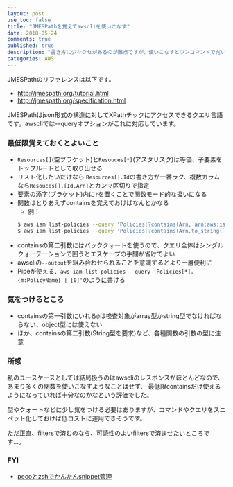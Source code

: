 ```yaml
---
layout: post
use_toc: false
title: "JMESPathを覚えてawscliを使いこなす"
date: 2018-05-24
comments: true
published: true
description: "書き方に少々クセがあるのが難点ですが、使いこなすとワンコマンドでだいたい事足りるようになるのでCIなどで助かります。awscliを使うひとは覚えておいて損はないです。"
categories: AWS
---
```


JMESPathのリファレンスは以下です。

* http://jmespath.org/tutorial.html
* http://jmespath.org/specification.html

JMESPathはjson形式の構造に対してXPathチックにアクセスできるクエリ言語です。awscliでは--queryオプションがこれに対応しています。

### 最低限覚えておくとよいこと

* `Resources[]`(空ブラケット)と`Resouces[*]`(アスタリスク)は等価、子要素をトップルートとして取り出せる
* リスト化したいだけなら `Resources[].Id`の書き方が一番ラク、複数カラムなら`Resouces[].[Id,Arn]`とカンマ区切りで指定
* 要素の添字(ブラケット)内に`?`を置くことで関数モード的な扱いになる
* 関数はとりあえずcontainsを覚えておけばなんとかなる
    * 例：
    ```sh
    $ aws iam list-policies --query 'Policies[?contains(Arn,`arn:aws:iam::aws`)].Arn'
    $ aws iam list-policies --query 'Policies[?contains(Arn,to_string(`999999999999`))].Arn'
    ```
* containsの第二引数にはバッククォートを使うので、クエリ全体はシングルクォーテーションで囲うとエスケープの手間が省けてよい
* awscliの`--output`を組み合わせられることを意識するとより一層便利に
* Pipeが使える、`aws iam list-policies --query 'Policies[*].{m:PolicyName} | [0]'`のように書ける

### 気をつけるところ

* containsの第一引数にいれる`@`は検査対象がarray型かstring型でなければならない、object型には使えない
* ほか、containsの第二引数(String型を要求)など、各種関数の引数の型に注意

### 所感

私のユースケースとしては結局扱うのはawscliのレスポンスがほとんどなので、
あまり多くの関数を使いこなすようなことはせず、
最低限containsだけ使えるようになっていれば十分なのかなという評価でした。

型やクォートなどに少し気をつける必要はありますが、コマンドやクエリをスニペット化しておけば低コストに運用できそうです。

ただ正直、filtersで済むのなら、可読性のよいfiltersで済ませたいところです...。

### FYI

* [pecoとzshでかんたんsnippet管理](https://ktrysmt.github.io/blog/snippets-management-by-peco-and-zsh/)

